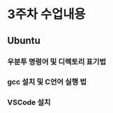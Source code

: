 # 3주차 수업내용

## Ubuntu
### 우분투 명령어 및 디렉토리 표기법

### gcc 설치 및 C언어 실행 법

### VSCode 설치


<!--
/: root
.: self
..: parent
~: home

man 및 명령어 뒤에 숫자 (1) 설명

ll, ls -sl 할 떄 나오는 영어 들 설명
chap03.pdf에 파일의 종류
ㄴ 일반 파일 = "-"
ㄴ 디렉토리는 = "d"

~/0321/hello.c 만드는데
touch 로 빈폴더 만들고 cat으로 내용 채운 뒤 ll 로 확인하는 과정
gcc 설치 -> 컴파일 -> 실행

sudo, apt 가 뭔지 
cat, more, head, tail, wc 명령어 

우분투에 vscode 설치해보기 
sudo apt install --classic code 
wsl 폴더 들어가기 



hello.c 랑 학번 이름 입력받는.c 올려야 함
-->